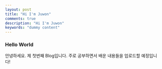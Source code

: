 ```yaml
---
layout: post
title: "Hi I'm Juwon"
comments: true
description: "Hi I'm Juwon"
keywords: "dummy content"
---
```


### Hello World

안녕하세요. 제 첫번째 Blog입니다.
주로 공부하면서 배운 내용들을 업로드할 예정입니다!
